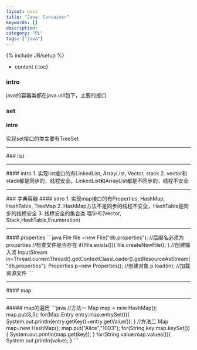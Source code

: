 ```yaml
--- 
layout: post 
title: "Java: Container" 
keywords: [] 
description: 
category: "PL"
tags: ["java"] 
--- 
```

{% include JB/setup %}
* content
{:toc}


### intro
java的容器类都在java.util包下，主要的接口
### set
#### intro
实现set接口的类主要有TreeSet

<hr />
### list
<hr />
#### intro
1. 实现list接口的有LinkedList, ArrayList, Vector, stack
2. vector和stack都是同步的，线程安全。LinkedList和ArrayList都是不同步的，线程不安全
<hr />
### 字典容器
#### intro
1. 实现map接口的有Properties, HashMap, HashTable, TreeMap
2. HashMap方法不是同步的线程不安全，HashTable是同步的线程安全
3. 线程安全的集合类 喂SHE(Vector, Stack,HashTable,Enumeration)
<hr />
#### properties
```java
File file =new File("db.properties"); //后缀名必须为properties
//检查文件是否存在
if(!file.exists()){
	file.createNewFile();
}
//创建输入流
InputStream in=Thread.currentThread().getContextClassLoader().getResourceAsStream("db.properties");
Properties p=new Properties();        //创建对象
p.load(in);     //加载资源文件
```
<hr />
#### map
<hr />
##### map的遍历
```java
//方法一
Map<Integer, Integer> map = new HashMap<Integer,Integer>();
map.put(3,5);
for(Map.Entry<Integer,Integer> entry:map.entrySet()){
	System.out.println(entry.getKey()+entry.getValue());
}
//方法二
Map<String,String> map=new HashMap<String,String>();
map.put("Alice","1003");
for(String key:map.keySet()){
	System.out.println(map.get(key));
}
for(String value:map.values()){
	System.out.println(value);
}
```

